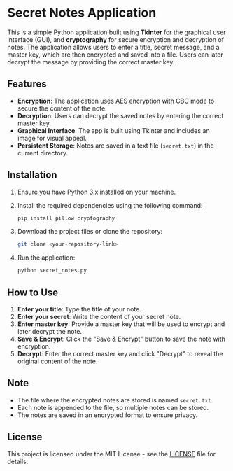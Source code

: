 

# Secret Notes Application

This is a simple Python application built using **Tkinter** for the graphical user interface (GUI), and **cryptography** for secure encryption and decryption of notes. The application allows users to enter a title, secret message, and a master key, which are then encrypted and saved into a file. Users can later decrypt the message by providing the correct master key.

## Features

- **Encryption**: The application uses AES encryption with CBC mode to secure the content of the note.
- **Decryption**: Users can decrypt the saved notes by entering the correct master key.
- **Graphical Interface**: The app is built using Tkinter and includes an image for visual appeal.
- **Persistent Storage**: Notes are saved in a text file (`secret.txt`) in the current directory.

## Installation

1. Ensure you have Python 3.x installed on your machine.
2. Install the required dependencies using the following command:

   ```bash
   pip install pillow cryptography
   ```

3. Download the project files or clone the repository:

   ```bash
   git clone <your-repository-link>
   ```

4. Run the application:

   ```bash
   python secret_notes.py
   ```

## How to Use

1. **Enter your title**: Type the title of your note.
2. **Enter your secret**: Write the content of your secret note.
3. **Enter master key**: Provide a master key that will be used to encrypt and later decrypt the note.
4. **Save & Encrypt**: Click the "Save & Encrypt" button to save the note with encryption.
5. **Decrypt**: Enter the correct master key and click "Decrypt" to reveal the original content of the note.

## Note

- The file where the encrypted notes are stored is named `secret.txt`. 
- Each note is appended to the file, so multiple notes can be stored.
- The notes are saved in an encrypted format to ensure privacy.

## License

This project is licensed under the MIT License - see the [LICENSE](LICENSE) file for details.
```
